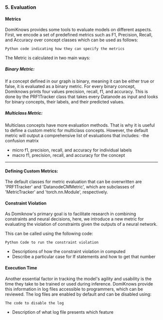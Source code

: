 ### 5. Evaluation

#### Metrics
DomiKnows provides some tools to evaluate models on different aspects. First, we encode a set of predefined metrics such as F1, Precision, Recall, and Accuracy over concept classes which can be used as follows: 

```python3
Python code indicating how they can specify the metrics
```

The Metric is calculated in two main ways:
##### Binary Metric:

If a concept defined in our graph is binary, meaning it can be either true or false, it is evaluated as a binary metric. For every binary concept, Domiknows prints four values precision, recall, f1, and accuracy. This is done by the PRF1Tracker class that takes every Datanode as input and looks for binary concepts, their labels, and their predicted values.

##### Multiclass Metric:

Multiclass concepts have more evaluation methods. That is why it is useful to define a custom metric for multiclass concepts. However, the default metric will output a comprehensive list of evaluations that includes: 
-the confusion matrix
- micro f1, precision, recall, and accuracy for individual labels
- macro f1, precision, recall, and accuracy for the concept
_________
#### Defining Custom Metrics:

The default classes for metric evaluation that can be overwritten are 'PRF1Tracker' and 'DatanodeCMMetric', which are subclasses of 'MetricTracker' and 'torch.nn.Module', respectively.

#### Constraint Violation

As Domiknow's primary goal is to facilitate research in combining constraints and neural decisions, here, we introduce a new metric for evaluating the violation of constraints given the outputs of a neural network. 

This can be called using the following code:
```python3
Python Code to run the constraint violation
```
- Descriptions of how the constraint violation in computed
- Describe a particular case for If statements and how to get that number

#### Execution Time
Another essential factor in tracking the model's agility and usability is the time they take to be trained or used during inference. 
DomiKnows provide this information in log files accessible to programmers, which can be reviewed. 
The log files are enabled by default and can be disabled using:
```python3
The code to disable the log
```

- Description of what log file presents which feature
